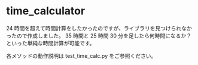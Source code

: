 # time_calculator

24 時間を超えて時間計算をしたかったのですが、ライブラリを見つけられなかったので作成しました。
35 時間と 25 時間 30 分を足したら何時間になるか？といった単純な時間計算が可能です。

各メソッドの動作説明は test_time_calc.py をご参照ください。
